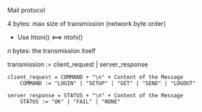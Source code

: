 Mail protocol

4 bytes: max size of transmission (network byte order)
- Use htoni() <==> ntohi()

n bytes: the transmission itself

transmission := client_request | server_response

    client_request = COMMAND + "\n" + Content of the Message
        COMMAND := "LOGIN" | "SETUP" | "GET" | "SEND" | "LOGOUT"

    server_response = STATUS + "\n" + Content of the Message
        STATUS := "OK" | "FAIL" | "NONE"